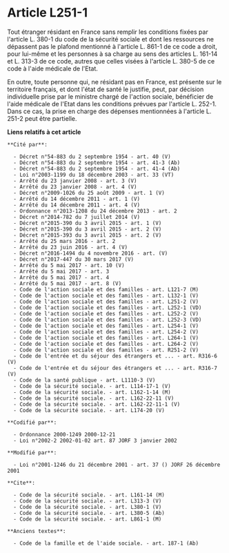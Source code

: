 # Article L251-1

Tout étranger résidant en France sans remplir les conditions fixées par l'article L. 380-1 du code de la sécurité sociale et
dont les ressources ne dépassent pas le plafond mentionné à l'article L. 861-1 de ce code a droit, pour lui-même et les
personnes à sa charge au sens des articles L. 161-14 et L. 313-3 de ce code, autres que celles visées à l'article L. 380-5 de
ce code à l'aide médicale de l'Etat.

En outre, toute personne qui, ne résidant pas en France, est présente sur le territoire français, et dont l'état de santé le
justifie, peut, par décision individuelle prise par le ministre chargé de l'action sociale, bénéficier de l'aide médicale de
l'Etat dans les conditions prévues par l'article L. 252-1. Dans ce cas, la prise en charge des dépenses mentionnées à
l'article L. 251-2 peut être partielle.

**Liens relatifs à cet article**

	**Cité par**:

	  - Décret n°54-883 du 2 septembre 1954 - art. 40 (V)
	  - Décret n°54-883 du 2 septembre 1954 - art. 41-3 (Ab)
	  - Décret n°54-883 du 2 septembre 1954 - art. 41-4 (Ab)
	  - Loi n°2003-1199 du 18 décembre 2003 - art. 33 (VT)
	  - Arrêté du 23 janvier 2008 - art. 3 (V)
	  - Arrêté du 23 janvier 2008 - art. 4 (V)
	  - Décret n°2009-1026 du 25 août 2009 - art. 1 (V)
	  - Arrêté du 14 décembre 2011 - art. 1 (V)
	  - Arrêté du 14 décembre 2011 - art. 4 (V)
	  - Ordonnance n°2013-1208 du 24 décembre 2013 - art. 2
	  - Décret n°2014-782 du 7 juillet 2014 (V)
	  - Décret n°2015-390 du 3 avril 2015 - art. 1 (V)
	  - Décret n°2015-390 du 3 avril 2015 - art. 2 (V)
	  - Décret n°2015-393 du 3 avril 2015 - art. 2 (V)
	  - Arrêté du 25 mars 2016 - art. 2
	  - Arrêté du 23 juin 2016 - art. 4 (V)
	  - Décret n°2016-1494 du 4 novembre 2016 - art. (V)
	  - Décret n°2017-447 du 30 mars 2017 (V)
	  - Arrêté du 5 mai 2017 - art. 10 (V)
	  - Arrêté du 5 mai 2017 - art. 3
	  - Arrêté du 5 mai 2017 - art. 4
	  - Arrêté du 5 mai 2017 - art. 8 (V)
	  - Code de l'action sociale et des familles - art. L121-7 (M)
	  - Code de l'action sociale et des familles - art. L132-1 (V)
	  - Code de l'action sociale et des familles - art. L251-2 (V)
	  - Code de l'action sociale et des familles - art. L252-1 (VD)
	  - Code de l'action sociale et des familles - art. L252-2 (V)
	  - Code de l'action sociale et des familles - art. L252-3 (VD)
	  - Code de l'action sociale et des familles - art. L254-1 (V)
	  - Code de l'action sociale et des familles - art. L254-2 (V)
	  - Code de l'action sociale et des familles - art. L264-1 (V)
	  - Code de l'action sociale et des familles - art. L264-2 (V)
	  - Code de l'action sociale et des familles - art. R251-2 (V)
	  - Code de l'entrée et du séjour des étrangers et ... - art. R316-6 (V)
	  - Code de l'entrée et du séjour des étrangers et ... - art. R316-7 (V)
	  - Code de la santé publique - art. L1110-3 (V)
	  - Code de la sécurité sociale. - art. L114-17-1 (V)
	  - Code de la sécurité sociale. - art. L162-1-14 (M)
	  - Code de la sécurité sociale. - art. L162-22-11 (V)
	  - Code de la sécurité sociale. - art. L162-22-11-1 (V)
	  - Code de la sécurité sociale. - art. L174-20 (V)

	**Codifié par**:

	  - Ordonnance 2000-1249 2000-12-21
	  - Loi n°2002-2 2002-01-02 art. 87 JORF 3 janvier 2002

	**Modifié par**:

	  - Loi n°2001-1246 du 21 décembre 2001 - art. 37 () JORF 26 décembre 2001

	**Cite**:

	  - Code de la sécurité sociale. - art. L161-14 (M)
	  - Code de la sécurité sociale. - art. L313-3 (V)
	  - Code de la sécurité sociale. - art. L380-1 (V)
	  - Code de la sécurité sociale. - art. L380-5 (Ab)
	  - Code de la sécurité sociale. - art. L861-1 (M)

	**Anciens textes**:

	  - Code de la famille et de l'aide sociale. - art. 187-1 (Ab)
